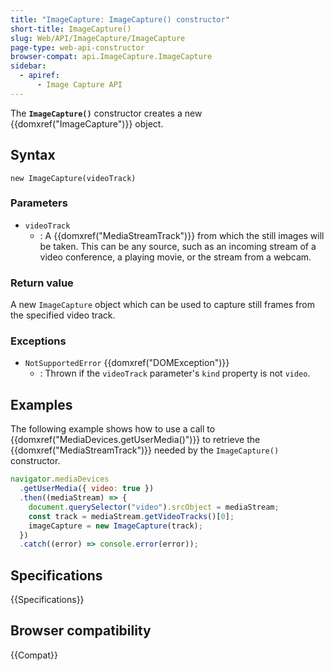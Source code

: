 ```yaml
---
title: "ImageCapture: ImageCapture() constructor"
short-title: ImageCapture()
slug: Web/API/ImageCapture/ImageCapture
page-type: web-api-constructor
browser-compat: api.ImageCapture.ImageCapture
sidebar:
  - apiref:
      - Image Capture API
---
```


The **`ImageCapture()`** constructor
creates a new {{domxref("ImageCapture")}} object.

## Syntax

```js-nolint
new ImageCapture(videoTrack)
```

### Parameters

- `videoTrack`
  - : A {{domxref("MediaStreamTrack")}} from which the still images will be taken. This
    can be any source, such as an incoming stream of a video conference, a playing movie,
    or the stream from a webcam.

### Return value

A new `ImageCapture` object which can be used to capture still frames from
the specified video track.

### Exceptions

- `NotSupportedError` {{domxref("DOMException")}}
  - : Thrown if the `videoTrack` parameter's `kind` property is not `video`.

## Examples

The following example shows how to use a call to
{{domxref("MediaDevices.getUserMedia()")}} to retrieve the
{{domxref("MediaStreamTrack")}} needed by the `ImageCapture()` constructor.

```js
navigator.mediaDevices
  .getUserMedia({ video: true })
  .then((mediaStream) => {
    document.querySelector("video").srcObject = mediaStream;
    const track = mediaStream.getVideoTracks()[0];
    imageCapture = new ImageCapture(track);
  })
  .catch((error) => console.error(error));
```

## Specifications

{{Specifications}}

## Browser compatibility

{{Compat}}
